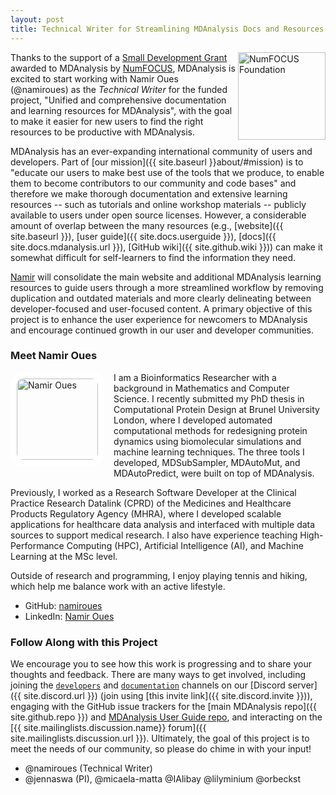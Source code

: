 ```yaml
---
layout: post
title: Technical Writer for Streamlining MDAnalysis Docs and Resources
---
```

<img
src="{{site.images}}/numfocus.png"
title="NumFOCUS Foundation" alt="NumFOCUS Foundation"
style="float: right; width: 10em;" />

Thanks to the support of a [Small Development Grant](https://numfocus.org/programs/small-development-grants) awarded to MDAnalysis by [NumFOCUS](https://numfocus.org/), MDAnalysis is excited to start working with Namir Oues (@namiroues) as the *Technical Writer* for the funded project, "Unified and comprehensive documentation and learning resources for MDAnalysis", with the goal to make it easier for new users to find the right resources to be productive with MDAnalysis.

MDAnalysis has an ever-expanding international community of users and developers. 
Part of [our mission]({{ site.baseurl }}about/#mission) is to "educate our users to make best use of the tools that we produce, to enable them to become contributors to our community and code bases" and therefore we make thorough documentation and extensive learning resources -- such as tutorials and online workshop materials -- publicly available to users under open source licenses.
However, a considerable amount of overlap between the many resources (e.g., [website]({{ site.baseurl }}), [user guide]({{ site.docs.userguide }}), [docs]({{ site.docs.mdanalysis.url }}), [GitHub wiki]({{ site.github.wiki }})) can make it somewhat difficult for self-learners to find the information they need.

[Namir](#meet-namir-oues) will consolidate the main website and additional MDAnalysis learning resources to guide users through a more streamlined workflow by removing duplication and outdated materials and more clearly delineating between developer-focused and user-focused content. A  primary objective of this project is to enhance the user experience for newcomers to MDAnalysis and encourage continued growth in our user and developer communities.

### Meet Namir Oues

<img
src="{{site.images}}/namir-oues.png"
title="Namir Oues" alt="Namir Oues"
style="float: left; width: 130px; height: auto; border-radius: 20px; border: 10px solid white; margin-right: 15px; margin-bottom: 5px;" />

I am a Bioinformatics Researcher with a background in Mathematics and Computer Science. I recently submitted my PhD thesis in Computational Protein Design at Brunel University London, where I developed automated computational methods for redesigning protein dynamics using biomolecular simulations and machine learning techniques. The three tools I developed, MDSubSampler, MDAutoMut, and MDAutoPredict, were built on top of MDAnalysis. 

Previously, I worked as a Research Software Developer at the Clinical Practice Research Datalink (CPRD) of the Medicines and Healthcare Products Regulatory Agency (MHRA), where I developed scalable applications for healthcare data analysis and interfaced with multiple data sources to support medical research. I also have experience teaching High-Performance Computing (HPC), Artificial Intelligence (AI), and Machine Learning at the MSc level.

Outside of research and programming, I enjoy playing tennis and hiking, which help me balance work with an active lifestyle.

- GitHub: [namiroues](https://github.com/namiroues)
- LinkedIn: [Namir Oues](https://www.linkedin.com/in/namir-oues/)

### Follow Along with this Project

We encourage you to see how this work is progressing and to share your thoughts and feedback. There are many ways to get involved, including joining the [`developers`](https://discord.com/channels/807348386012987462/808088023957897258) and [`documentation`](https://discord.com/channels/807348386012987462/1021430544543785021) channels on our [Discord server]({{ site.discord.url }}) (join using [this invite link]({{ site.discord.invite }})), engaging with the GitHub issue trackers for the [main MDAnalysis repo]({{ site.github.repo }}) and [MDAnalysis User Guide repo](https://github.com/MDAnalysis/UserGuide), and interacting on the [{{ site.mailinglists.discussion.name}} forum]({{ site.mailinglists.discussion.url }}). Ultimately, the goal of this project is to meet the needs of our community, so please do chime in with your input!

- @namiroues (Technical Writer)
- @jennaswa (PI), @micaela-matta @IAlibay @lilyminium @orbeckst 